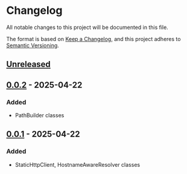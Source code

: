 # Changelog
All notable changes to this project will be documented in this file.

The format is based on [Keep a Changelog](https://keepachangelog.com/en/1.0.0/),
and this project adheres to [Semantic Versioning](https://semver.org/spec/v2.0.0.html).

## [Unreleased]

## [0.0.2] - 2025-04-22

### Added
- PathBuilder classes

## [0.0.1] - 2025-04-22

### Added
- StaticHttpClient, HostnameAwareResolver classes

[Unreleased]: https://github.com/FreeElephants/static-http-client/compare/0.0.2...HEAD
[0.0.2]: https://github.com/FreeElephants/static-http-client/releases/tag/0.0.2
[0.0.1]: https://github.com/FreeElephants/static-http-client/releases/tag/0.0.1
